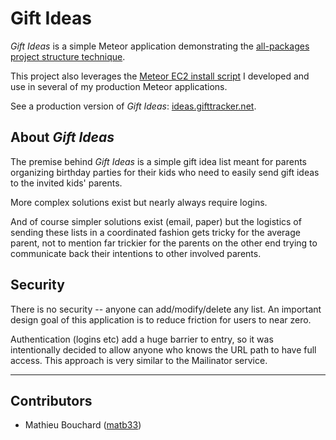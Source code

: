 # Gift Ideas

*Gift Ideas* is a simple Meteor application demonstrating the [all-packages
project structure technique](www.matb33.me/2013/09/05/meteor-project-structure.html).

This project also leverages the [Meteor EC2 install script](https://github.com/matb33/meteor-ec2-install)
I developed and use in several of my production Meteor applications.

See a production version of *Gift Ideas*: [ideas.gifttracker.net](http://ideas.gifttracker.net/).

## About *Gift Ideas*

The premise behind *Gift Ideas* is a simple gift idea list meant for parents
organizing birthday parties for their kids who need to easily send gift ideas
to the invited kids' parents.

More complex solutions exist but nearly always require logins.

And of course simpler solutions exist (email, paper) but the logistics of
sending these lists in a coordinated fashion gets tricky for the average parent,
not to mention far trickier for the parents on the other end trying to
communicate back their intentions to other involved parents.

## Security

There is no security -- anyone can add/modify/delete any list. An important
design goal of this application is to reduce friction for users to near zero.

Authentication (logins etc) add a huge barrier to entry, so it was intentionally
decided to allow anyone who knows the URL path to have full access. This
approach is very similar to the Mailinator service.

--------------------------------------------------------------------------------

## Contributors

- Mathieu Bouchard ([matb33](https://github.com/matb33))